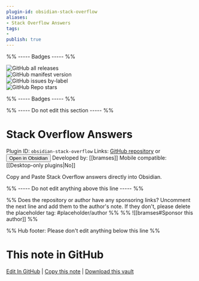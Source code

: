 ```yaml
---
plugin-id: obsidian-stack-overflow
aliases:
- Stack Overflow Answers
tags: 
- 
publish: true
---
```


%% ----- Badges ----- %%

![GitHub all releases](https://img.shields.io/github/downloads/https://github.com/bramses/obsidian-stack-overflow/total?color=573E7A&logo=github&style=for-the-badge)   
![GitHub manifest version](https://img.shields.io/github/manifest-json/v/https://github.com/bramses/obsidian-stack-overflow?color=573E7A&logo=github&style=for-the-badge)   
![GitHub issues by-label](https://img.shields.io/github/issues/https://github.com/bramses/obsidian-stack-overflow/help%20wanted?color=573E7A&logo=github&style=for-the-badge)   
![GitHub Repo stars](https://img.shields.io/github/stars/https://github.com/bramses/obsidian-stack-overflow?color=573E7A&logo=github&style=for-the-badge)

%% ----- Badges ----- %%

%% ----- Do not edit this section ----- %%

# Stack Overflow Answers

Plugin ID: `obsidian-stack-overflow`
Links: [GitHub repository](https://github.com/https://github.com/bramses/obsidian-stack-overflow) or [<button id=HH>Open in Obsidian</button>](obsidian://show-plugin?id=obsidian-stack-overflow)
Developed by: [[bramses]]
Mobile compatible: [[Desktop-only plugins|No]]

Copy and Paste Stack Overflow answers directly into Obsidian.

%% ----- Do not edit anything above this line ----- %% 

%% Does the repository or author have any sponsoring links? Uncomment the next line and add them to the author's note. If they don't, please delete the placeholder tag: #placeholder/author %%
%% ![[bramses#Sponsor this author]] %%

%% Hub footer: Please don't edit anything below this line %%

# This note in GitHub

<span class="git-footer">[Edit In GitHub](https://github.dev/obsidian-community/obsidian-hub/blob/main/02%20-%20Community%20Expansions/02.05%20All%20Community%20Expansions/Plugins/obsidian-stack-overflow.md "git-hub-edit-note") | [Copy this note](https://raw.githubusercontent.com/obsidian-community/obsidian-hub/main/02%20-%20Community%20Expansions/02.05%20All%20Community%20Expansions/Plugins/obsidian-stack-overflow.md "git-hub-copy-note") | [Download this vault](https://github.com/obsidian-community/obsidian-hub/archive/refs/heads/main.zip "git-hub-download-vault") </span>
